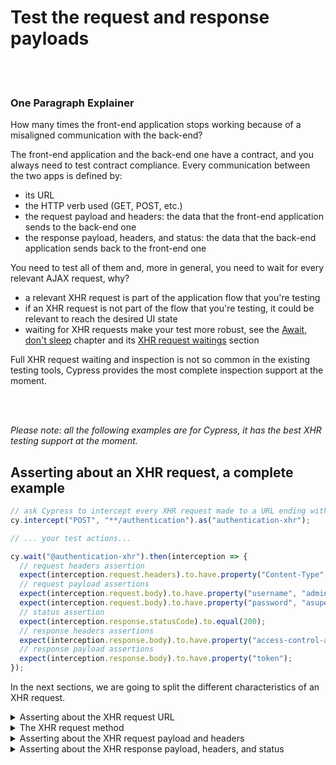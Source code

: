 # Test the request and response payloads

<br/><br/>

### One Paragraph Explainer

How many times the front-end application stops working because of a misaligned communication with the back-end?

The front-end application and the back-end one have a contract, and you always need to test contract compliance. Every communication between the two apps is defined by:

- its URL
- the HTTP verb used (GET, POST, etc.)
- the request payload and headers: the data that the front-end application sends to the back-end one
- the response payload, headers, and status: the data that the back-end application sends back to the front-end one

You need to test all of them and, more in general, you need to wait for every relevant AJAX request, why?

- a relevant XHR request is part of the application flow that you're testing
- if an XHR request is not part of the flow that you're testing, it could be relevant to reach the desired UI state
- waiting for XHR requests make your test more robust, see the [Await, don't sleep](/sections/generic-best-practices/await-dont-sleep.md) chapter and its [XHR request waitings](/sections/generic-best-practices/await-dont-sleep.md#xhr-request-waitings) section

Full XHR request waiting and inspection is not so common in the existing testing tools, Cypress provides the most complete inspection support at the moment.

<br/><br/>

*Please note: all the following examples are for Cypress, it has the best XHR testing support at the moment.*

## Asserting about an XHR request, a complete example

```javascript
// ask Cypress to intercept every XHR request made to a URL ending with `/authentication`
cy.intercept("POST", "**/authentication").as("authentication-xhr");

// ... your test actions...

cy.wait("@authentication-xhr").then(interception => {
  // request headers assertion
  expect(interception.request.headers).to.have.property("Content-Type", "application/json");
  // request payload assertions
  expect(interception.request.body).to.have.property("username", "admin");
  expect(interception.request.body).to.have.property("password", "asupersecretpassword");
  // status assertion
  expect(interception.response.statusCode).to.equal(200);
  // response headers assertions
  expect(interception.response.body).to.have.property("access-control-allow-origin", "*");
  // response payload assertions
  expect(interception.response.body).to.have.property("token");
});
```

In the next sections, we are going to split the different characteristics of an XHR request.





<details><summary>Asserting about the XHR request URL</summary>

With Cypress, the URL used for the request is defined with the `cy.intercept` call. You could need to inspect the query string of the URL.

```javascript
// ask Cypress to intercept every XHR request made to a URL ending with `/authentication`
cy.intercept("**/authentication**").as("authentication-xhr");

// ... your test actions...

cy.wait("@authentication-xhr").then(interception => {
  // query string assertion
  expect(interception.request.url).to.contain("username=admin");
  expect(interception.request.url).to.contain("password=asupersecretpassword");
});
```

Please note that the `then => expect` syntax of Cypress is helpful when you need to assert about multiple subjects (ex. both the URL and the status). If you need to assert about a single subject you could use more expressive `should` syntax

```javascript
cy.wait("@authentication-xhr")
  .its("url")
  .should("contain", "username=admin")
  .and("contain", "password=asupersecretpassword");
```
</details>





<details><summary>The XHR request method</summary>

With Cypress, the method used for the request is defined calling the `cy.intercept` function. You specify it to define what kind of request you want to intercept.

```javascript
// the most compact `cy.intercept` call, the GET method is implied
cy.intercept("**/authentication").as("authentication-xhr");

// method can be explicitly defined
cy.intercept("POST", "**/authentication").as("authentication-xhr");

// the extended `cy.intercept` call is available too
cy.intercept({
  method: "POST",
  url: "**/authentication"
}).as("authentication-xhr");
```
</details>





<details><summary>Asserting about the XHR request payload and headers</summary>

Asserting about the request payload and headers allows you to have immediate and detailed feedback about the reason for a bad XHR request. They must be checked on every single XHR request to be sure that everything represents correctly the UI actions the test makes.

```javascript
// ask Cypress to intercept every XHR request made to a URL ending with `/authentication`
cy.intercept("POST", "**/authentication").as("authentication-xhr");

// ... your test actions...

cy.wait("@authentication-xhr").then(interception => {
  // request headers assertion
  expect(interception.request.headers).to.have.property("Content-Type", "application/json");
  // request payload assertions
  expect(interception.request.body).to.have.property("username", "admin");
  expect(interception.request.body).to.have.property("password", "asupersecretpassword");
});
```
</details>




<details><summary>Asserting about the XHR response payload, headers, and status</summary>

The response must adhere 100% to what the front-end application expects, otherwise, an unexpected state could be shown to the user. Response assertions are useful for full E2E tests, while they're useless in UI integration tests (TODO: link the integration test page).

```javascript
// ask Cypress to intercept every XHR request made to a URL ending with `/authentication`
cy.intercept("POST", "**/authentication").as("authentication-xhr");

// ... your test actions...

cy.wait("@authentication-xhr").then(intercept => {
  // status assertions
  expect(intercept.response.statusCode).to.equal(200);
  // response headers assertions
  expect(intercept.response.body).to.have.property("access-control-allow-origin", "*");
  // response payload assertions
  expect(intercept.response.body).to.have.property("token");
});
```
</details>
